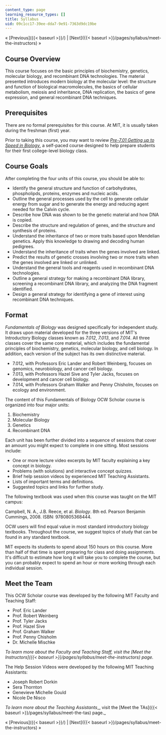 ```yaml
---
content_type: page
learning_resource_types: []
title: Syllabus
uid: 09c1cc17-39ee-dda7-9e91-7363d9dc19be
---
```


« [Previous]({{< baseurl >}}/) | [Next]({{< baseurl >}}/pages/syllabus/meet-the-instructors) »

Course Overview
---------------

This course focuses on the basic principles of biochemistry, genetics, molecular biology, and recombinant DNA technologies. The material presented introduces modern biology at the molecular level: the structure and function of biological macromolecules, the basics of cellular metabolism, meiosis and inheritance, DNA replication, the basics of gene expression, and general recombinant DNA techniques.

Prerequisites
-------------

There are no formal prerequisites for this course. At MIT, it is usually taken during the freshman (first) year.

Prior to taking this course, you may want to review _[Pre-7.01 Getting up to Speed in Biology](/resources/res-7-001-pre-7-01-getting-up-to-speed-in-biology-summer-2019)_, a self-paced course designed to help prepare students for their first college-level biology class.

Course Goals
------------

After completing the four units of this course, you should be able to:

*   Identify the general structure and function of carbohydrates, phospholipds, proteins, enzymes and nucleic acids.
*   Outline the general processes used by the cell to generate cellular energy from sugar and to generate the energy and reducing agent needed for the Calvin cycle.
*   Describe how DNA was shown to be the genetic material and how DNA is copied.
*   Describe the structure and regulation of genes, and the structure and synthesis of proteins.
*   Understand the inheritance of two or more traits based upon Mendelian genetics. Apply this knowledge to drawing and decoding human pedigrees.
*   Understand the inheritance of traits when the genes involved are linked.
*   Predict the results of genetic crosses involving two or more traits when the genes involved are linked or unlinked.
*   Understand the general tools and reagents used in recombinant DNA technologies.
*   Outline a general strategy for making a recombinant DNA library, screening a recombinant DNA library, and analyzing the DNA fragment identified.
*   Design a general strategy for identifying a gene of interest using recombinant DNA techniques.

Format
------

_Fundamentals of Biology_ was designed specifically for independent study. It draws upon material developed for the three versions of MIT's Introductory Biology classes known as _7.012_, _7.013_, and _7.014_. All three classes cover the same core material, which includes the fundamental principles of biochemistry, genetics, molecular biology, and cell biology. In addition, each version of the subject has its own distinctive material.

*   7.012, with Professors Eric Lander and Robert Weinberg, focuses on genomics, neurobiology, and cancer cell biology.
*   7.013, with Professors Hazel Sive and Tyler Jacks, focuses on development and cancer cell biology.
*   7.014, with Professors Graham Walker and Penny Chisholm, focuses on ecology and environment.

The content of this Fundamentals of Biology OCW Scholar course is organized into four major units:

1.  Biochemistry
2.  Molecular Biology
3.  Genetics
4.  Recombinant DNA

Each unit has been further divided into a sequence of sessions that cover an amount you might expect to complete in one sitting. Most sessions include:

*   One or more lecture video excerpts by MIT faculty explaining a key concept in biology.
*   Problems (with solutions) and interactive concept quizzes.
*   Brief help session videos by experienced MIT Teaching Assistants.
*   Lists of important terms and definitions.
*   Suggested topics and links for further study.

The following textbook was used when this course was taught on the MIT campus:

Campbell, N. A., J.B. Reece, et al. _Biology_. 8th ed. Pearson Benjamin Cummings, 2008. ISBN: 9780805368444.

OCW users will find equal value in most standard introductory biology textbooks. Throughout the course, we suggest topics of study that can be found in any standard textbook.

MIT expects its students to spend about 150 hours on this course. More than half of that time is spent preparing for class and doing assignments. It's difficult to estimate how long it will take you to complete the course, but you can probably expect to spend an hour or more working through each individual session.

Meet the Team
-------------

This OCW Scholar course was developed by the following MIT Faculty and Teaching Staff:

*   Prof. Eric Lander
*   Prof. Robert Weinberg
*   Prof. Tyler Jacks
*   Prof. Hazel Sive
*   Prof. Graham Walker
*   Prof. Penny Chisholm
*   Dr. Michelle Mischke

_To learn more about the Faculty and Teaching Staff, visit the [Meet the Instructors]({{< baseurl >}}/pages/syllabus/meet-the-instructors) page._

The Help Session Videos were developed by the following MIT Teaching Assistants:

*   Joseph Robert Dorkin
*   Sera Thornton
*   Genevieve Michelle Gould
*   Nicole De Nisco

_To learn more about the_ _Teaching Assistants__, visit the [Meet the TAs]({{< baseurl >}}/pages/syllabus/meet-the-tas) page._

« [Previous]({{< baseurl >}}/) | [Next]({{< baseurl >}}/pages/syllabus/meet-the-instructors) »